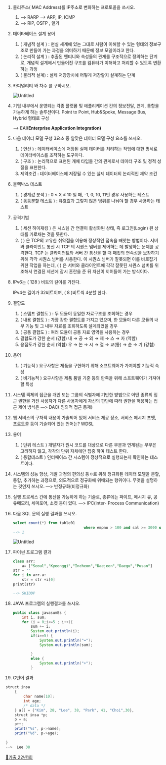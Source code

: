 
1. 물리주소( MAC Address)를 IP주소로 변화하는 프로토콜을 쓰시오.
    1. —> RARP      —> ARP, IP,  ICMP
    2. —> RIP, OSFP ,  알기
2. 데이타베이스 설계 용어
    1. ( 개념적 설계  ) : 현실 세계에 있는 그대로 사람이 이해할 수 있는 형태의 정보구조로 만들어 가는 과정을 의미하기 때문에 정보 모델이라고 한다.
    2. ( 논리적 설계 ) : 추출된 엔티니와 속성들의 관계를 구조적으로 정의하는 단계로, 개념적 설계에서 만들어진 구조를 컴퓨터가 이해하고 처리할 수 있도록 변환하는 과정
    3. ( 물리적 설계) : 실제 저장장치에 어떻게 저장할지 설계하는 단계
3. 카디널리티 와 차수 를 구하시오.
    
    ![Untitled](https://s3-us-west-2.amazonaws.com/secure.notion-static.com/0d241e55-dd60-4248-8e1a-7adf07142c44/Untitled.png)
    
4. 기업 내부에서 운영되는 각종 플랫폼 및 애플리케이션 간의 정보전달, 연계, 통합을 가능하게 하는 솔루션이다. Point to Point, Hub&Spoke, Message Bus, Hybrid 형태로 구성
    
    —> EAI(**Enterprise Application Integration)**
    
5. 다음 데이터 모델 구성 3요소 중 알맞은 데이터 모델 구성 요소를 쓰시오.
    1. ( 연산 ) : 데이터베이스에 저장된 실제 데이터를 처리하는 작업에 대한 명세로 데이터베이스를 조작하는 도구이다.
    2. ( 구조 ) : 논리적으로 표현된 개체 타입들 간의 관계로서 데이터 구조 및 정적 성질을 표현한다.
    3. 제약조건 : 데이터베이스에 저장될 수 있는 실제 데이터의 논리적인 제약 조건
6. 블랙박스 테스트
    1. (  경계값 분석 ) : 0 ≤ X ≤ 10 일 때, -1, 0, 10, 11인 경우 사용하는 테스트
    2. (  동등분할 테스트 ) : 유효값과 그렇지 않은 범위를 나눠야 할 경우 사용하는 테스트
7. 공격기법
    1. (  세션 하이재킹 ) 은 시스템 간 연결이 활성화된 상태, 즉 로그인(Login) 된 상태를 가로채는 것을 뜻한다.
    2. (  ) 은 TCP의 고유한 취약점을 이용해 정상적인 접속을 빼앗는 방법이다. 서버와 클라이언트 통신 시 TCP 의 시퀀스 넘버를 제어하는 데 발생하는 문제를 공격한다. TCP 는 클라이언트와 서버 간 통신을 할 때 패킷의 연속성을 보장하기 위해 각각 시퀀스 넘버를 사용한다. 이 시퀀스 넘버가 잘못되면 이를 바로잡기 위한 작업을 하는데, (  ) 은 서버와 클라이언트에 각각 잘못된 시퀀스 넘버를 위조해서 연결된 세션에 잠시 혼란을 준 뒤 자신이 끼어들어 가는 방식이다.
8. IPv6는 ( 128 ) 비트의 길이를 가진다.
    
    IPv4는 길이가 32비트이며, ( 8  )비트씩 4분할 한다.
    
9. 결합도
    1. ( 스탬프 결합도 ) : 두 모듈이 동일한 자료구조를 조회하는 경우
    2. ( 내용 결합도 ) : 가장 강한 결합도를 가지고 있으며, 한 모듈이 다른 모듈의 내부 기능 및 그 내부 자료를 조회하도록 설계되었을 경우
    3. ( 공통 결합도  ) : 여러 모듈이 공통 자료 영역을 사용하는 경우
    4. 결합도가 강한 순서   (강함) 내 → 공 → 외 → 제 → 스 → 자 (약함)
    5. 응집도가 강한 순서    (약함) 우 → 논 → 시 → 절 → 교(통) → 순 → 기 (강함) 
10. 용어
    1. ( 기능적 ) 요구사항은 제품을 구현하기 위해 소프트웨어가 가져야할 기능적 속성
    2. ( 비기능적 ) 요구사항은 제품 품빌 기준 등의 만족을 위해 소프트웨어가 가져야 할 특성
11. 시스템 객체의 접근을 개인 또는 그룹의 식별자에 기반한 방법으로 어떤 종류의 접근 권한을 가진 사용자가 다른 사용자에게 자신의 판단에 따라 권한을 허용하는 접근 제어 방식은 —> DAC( 임의적 접근 통제)
12. 웹 서비스의 구처젝 내용이 가술되어 있어 서비스 제공 장소, 서비스 메시지 포맷, 프로토콜 등이 기술되어 있는 언어는? WDSL
13. 용어 
    1. ( 단위 테스트 ) 개발자가 원시 코드를 대상으로 다른 부분과 연계된는 부부은 고려하지 않고, 각각의 단위 자체에만 집중 하여 테스트 한다.
    2. ( 통합테스트 ) 인터페이스 간 시스템이 정상적으로 실행되는지 확인하는 테스트이다.
14. 시스템의 성능 향상, 개발 과정의 편의성 등ㅇ르 위해 정규화된 데이터 모델을 분할, 통합, 추가하는 과정으로, 의도적으로 정규화에 위배되는 행위이다.  무엇을 설명하는 것인지 쓰시오. —> 반정규화(비정규화)
15. 실행 프로세스 간에 통신을 가능하게 하는 기술로, 종류에는 파이프, 메시지 큐, 공유메모리, 세마포어, 소켓 등이 있다. —> IPC(inter- Process Communication)
16. 다음 SQL 문의 실행 결과를 쓰시오.
    
    ```sql
    select count(*) from table01 
    								where empno > 100 and sal >= 3000 or empno = 200
    --> 1
    ```
    
    ![Untitled](https://s3-us-west-2.amazonaws.com/secure.notion-static.com/1e0acc5b-8431-40d2-bd1b-b8c5255d2bb7/Untitled.png)
    
17. 파이썬 프로그램 결과
    
    ```sql
    class arr:
        a= ["Seoul","Kyeonggi","Incheon","Daejeon","Daegu","Pusan"]
    str = ''
    for i in arr.a:
        str = str +i[0]
    print(str)
    
    --> SKIDDP
    ```
    
18. JAVA 프로그램의 실행결과를 쓰시오.
    
    ```java
    public class javasumEs {
        int i, sum;
        for (i = 0;i<=5 ; i++){
            sum += i;
            System.out.println(i);
            if(i==5) {
                System.out.println("=");
                System.out.println(sum);
    
            }
            else {
                System.out.println("+");
            }
    ```
    

20. C언어 결과

```java
struct insa
    {
        char name[10];
        int age;
        /* data */
    } a[] = {"Kim", 28, "Lee", 38, "Park", 41, "Choi",30},
    struct insa *p;
    p = a;
    p++;
    print("%s", p->name);
    print("%d", p->age);
    
}
-->  Lee 38
```

[🤒기출 22년1회](https://www.notion.so/22-1-a56bbbb2a2594501a288463db010446e?pvs=21)
